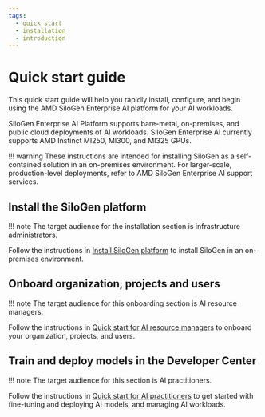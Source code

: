 ```yaml
---
tags:
  - quick start
  - installation
  - introduction
---
```


# Quick start guide

This quick start guide will help you rapidly install, configure, and begin using the AMD SiloGen Enterprise AI platform for your AI workloads.

SiloGen Enterprise AI Platform supports bare-metal, on-premises, and public cloud deployments of AI workloads. SiloGen Enterprise AI currently supports AMD Instinct MI250, MI300, and MI325 GPUs.

!!! warning
    These instructions are intended for installing SiloGen as a self-contained solution in an on-premises environment. For larger-scale, production-level deployments, refer to AMD SiloGen Enterprise AI support services.

## Install the SiloGen platform

!!! note
    The target audience for the installation section is infrastructure administrators.

Follow the instructions in [Install SiloGen platform](./platform-infrastructure/on-premises-installation.md) to install SiloGen in an on-premises environment.

## Onboard organization, projects and users

!!! note
    The target audience for this onboarding section is AI resource managers.

Follow the instructions in [Quick start for AI resource managers](./quick-start-guides/airman-quick-start.md) to onboard your organization, projects, and users.

## Train and deploy models in the Developer Center

!!! note
    The target audience for this section is AI practitioners.

Follow the instructions in [Quick start for AI practitioners](./quick-start-guides/devcenter-quick-start.md) to get started with fine-tuning and deploying AI models, and managing AI workloads.